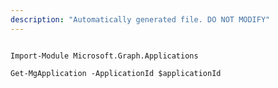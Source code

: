 ```yaml
---
description: "Automatically generated file. DO NOT MODIFY"
---
```


```powershellv2

Import-Module Microsoft.Graph.Applications

Get-MgApplication -ApplicationId $applicationId

```